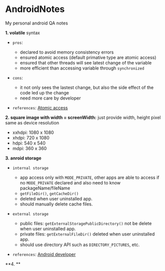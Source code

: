 # AndroidNotes
My personal android QA notes

**1. volatile** syntax

- `pros`:
  + declared to avoid memory consistency errors
  + ensured atomic access (default primative type are atomic access)
  + ensured that other threads will see latest change of the variable
  + more efficient than accessing variable through `synchronized`
  
- `cons`:
  + it not only sees the lastest change, but also the side effect of the code led up the change
  + need more care by developer
  
- `references`: [Atomic access](https://docs.oracle.com/javase/tutorial/essential/concurrency/atomic.html)

**2. square image with width = screenWidth:** just provide width, height pixel same as device resolution

- xxhdpi: 1080 x 1080
- xhdpi: 720 x 1080 
- hdpi: 540 x 540
- mdpi: 360 x 360 

**3. anroid storage**
- `internal storage`
  + app access only with `MODE_PRIVATE`, other apps are able to access if no `MODE_PRIVATE` declared and also need to know packageName/fileName
  + `getFileDir()`, `getCacheDir()`
  + deleted when user uninstalled app.
  + should manually delete cache files.
  
- `external storage`
  + public files: `getExternalStoragePublicDirectory()` not be delete when user uninstalled app.
  + private files: `getExternalFileDir()` deleted when user uninstalled app.
  + should use directory API such as `DIRECTORY_PICTURES`, etc.
  
- `references`: [Android developer](https://developer.android.com/training/basics/data-storage/files.html)

**4. **
